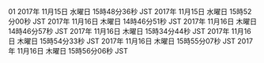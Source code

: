 01
2017年 11月15日 水曜日 15時48分36秒 JST
2017年 11月15日 水曜日 15時52分00秒 JST
2017年 11月16日 木曜日 14時46分51秒 JST
2017年 11月16日 木曜日 14時46分57秒 JST
2017年 11月16日 木曜日 15時34分44秒 JST
2017年 11月16日 木曜日 15時54分33秒 JST
2017年 11月16日 木曜日 15時55分07秒 JST
2017年 11月16日 木曜日 15時56分06秒 JST
